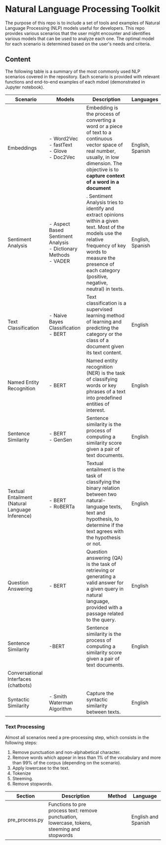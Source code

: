 # Natural Language Processing Toolkit

The purpose of this repo is to include a set of tools and examples of Natural Language Processing (NLP) models useful for developers. This repo provides various scenarios that the user might encounter and identifies various models that can be used to analyze each one. The optimal model for each scenario is determined based on the user's needs and criteria. 

## Content

The following table is a summary of the most commonly used NLP scenarios covered in the repository. Each scenario is provided with relevant functions and end-to-end examples of each mdoel (demonstrated in Jupyter notebook). 

| Scenario                              |  Models | Description|Languages|
|-------------------------|  ------------------- |-------|---|
|Embeddings | - Word2Vec <br>- fastText<br>- Glove<br>- Doc2Vec| Embedding is the process of converting a word or a piece of text to a continuous vector space of real number, usually, in low dimension. The objective is to **capture context of a word in a document** | English, Spanish|
|Sentiment Analysis | - Aspect Based Sentiment Analysis <br> - Dictionary Methods <br> - VADER| . Sentiment Analysis tries to identify and extract opinions within a given text. Most of the models use the relative frequency of key words to measure the presence of each category (positive, negative, neutral) in texts. | English, Spanish |
|Text Classification| - Naive Bayes Classification<br> - BERT | Text classification is a supervised learning method of learning and predicting the category or the class of a document given its text content.| English |
| Named Entity Recognition | - BERT | Named entity recognition (NER) is the task of classifying words or key phrases of a text into predefined entities of interest. | English |
| Sentence Similarity | - BERT<br>-  GenSen | Sentence similarity is the process of computing a similarity score given a pair of text documents. | English| 
| Textual Entailment (Natural Language Inference) | - BERT<br>- RoBERTa | Textual entailment is the task of classifying the binary relation between two natural-language texts, text and hypothesis, to determine if the text agrees with the hypothesis or not.| English|
| Question Answering |- BERT | Question answering (QA) is the task of retrieving or generating a valid answer for a given query in natural language, provided with a passage related to the query. | English |
| Sentence Similarity |-BERT | Sentence similarity is the process of computing a similarity score given a pair of text documents. | English | 
| Conversational Interfaces (chatbots)| |  | | 
| Syntactic Similarity | - Smith Waterman Algorithm | Capture the syntactic similarity between texts. | English | 

### Text Processing

Almost all scenarios need a pre-processing step, which consists in the following steps:
1. Remove punctuation and non-alphabetical character.
2. Remove words which appear in less than 1% of the vocabulary and more than 99% of the corpus (depending on the scenario).
2. Apply lowercase to the text. 
3. Tokenize
4. Steeming. 
5. Remove stopwords. 


|Section | Description | Method | Language | 
|-------------------| ------------------- |-------------|-------------|
| pre_process.py | Functions to pre process text: remove punctuation, lowercase, tokens, steeming and stopwords | | English and Spanish |



